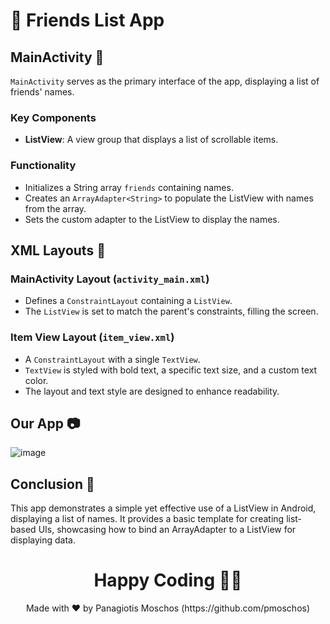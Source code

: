# :busts_in_silhouette: Friends List App

## MainActivity :memo:
`MainActivity` serves as the primary interface of the app, displaying a list of friends' names.

### Key Components
- **ListView**: A view group that displays a list of scrollable items.

### Functionality
- Initializes a String array `friends` containing names.
- Creates an `ArrayAdapter<String>` to populate the ListView with names from the array.
- Sets the custom adapter to the ListView to display the names.

## XML Layouts :bookmark_tabs:
### MainActivity Layout (`activity_main.xml`)
- Defines a `ConstraintLayout` containing a `ListView`.
- The `ListView` is set to match the parent's constraints, filling the screen.

### Item View Layout (`item_view.xml`)
- A `ConstraintLayout` with a single `TextView`.
- `TextView` is styled with bold text, a specific text size, and a custom text color.
- The layout and text style are designed to enhance readability.

## Our App 📷
![image](https://github.com/pmoschos/CustomListViewApp01/assets/133533759/e8827906-0259-4ad1-84e1-8823dea6f4da)

## Conclusion :checkered_flag:
This app demonstrates a simple yet effective use of a ListView in Android, displaying a list of names. It provides a basic template for creating list-based UIs, showcasing how to bind an ArrayAdapter to a ListView for displaying data.

<h1 align=center>Happy Coding 👨‍💻 </h1>

<p align="center">
  Made with ❤️ by Panagiotis Moschos (https://github.com/pmoschos)
</p>
